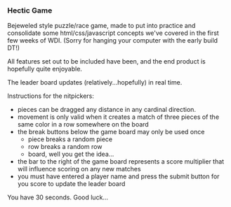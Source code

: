### Hectic Game

Bejeweled style puzzle/race game, made to put into practice and consolidate some html/css/javascript
concepts we've covered in the first few weeks of WDI. (Sorry for hanging your computer with the
early build DT!)

All features set out to be included have been, and the end product is hopefully quite enjoyable.

The leader board updates (relatively...hopefully) in real time.

Instructions for the nitpickers:
- pieces can be dragged any distance in any cardinal direction.
- movement is only valid when it creates a match of three pieces of the same color in a row somewhere on the board
- the break buttons below the game board may only be used once
  - piece breaks a random piece
  - row breaks a random row
  - board, well you get the idea...
- the bar to the right of the game board represents a score multiplier that will influence scoring on any new matches
- you must have entered a player name and press the submit button for you score to update the leader board

You have 30 seconds. Good luck...
